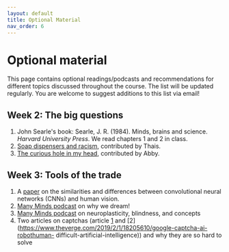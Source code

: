 ```yaml
---
layout: default
title: Optional Material
nav_order: 6
---
```


# Optional material

This page contains optional readings/podcasts and recommendations for different topics discussed throughout the course. The list will be updated regularly. You are welcome to suggest additions to this list via email! 

## Week 2: The big questions

1. John Searle's book: Searle, J. R. (1984). Minds, brains and science. *Harvard University Press*. We read chapters 1 and 2 in class. 
2. [Soap dispensers and racism](https://www.mic.com/articles/124899/the-reason-this-racist-soap-dispenser-doesn-t-work-on-black-skin#.XeuPqZmzH), contributed by Thais.
3. [The curious hole in my head](https://www.nytimes.com/2022/09/04/science/brain-language-research.html), contributed by Abby. 

## Week 3: Tools of the trade

1. A [paper](https://arxiv.org/pdf/2001.07092.pdf) on the similarities and differences between convolutional neural networks (CNNs) and human vision.
2. [Many Minds podcast](https://manyminds.libsyn.com/why-do-we-dream) on why we dream!
3. [Many Minds podcast](https://manyminds.libsyn.com/blindness-neuroplasticity-and-the-origins-ofconcepts) on neuroplasticity, blindness, and concepts
4. Two articles on captchas (article [1](https://www.wired.com/story/im-not-a-robot-why-captchas-hard-to-solve/) and [2](https://www.theverge.com/2019/2/1/18205610/google-captcha-ai-robothuman-
difficult-artificial-intelligence)) and why they are so hard to solve


